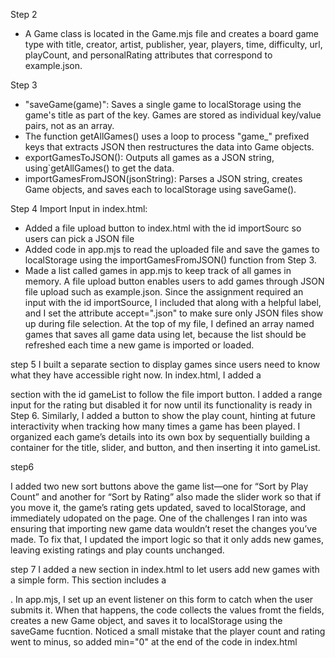 
Step 2
- A Game class is located in the Game.mjs file and creates a board game type with title, creator, artist, publisher, year, players, time, difficulty, url, playCount, and personalRating attributes that correspond to example.json.

Step 3
  - "saveGame(game)": Saves a single game to localStorage using the game's title as part of the key. Games are stored as individual key/value pairs, not as an array.
- The function getAllGames() uses a loop to process "game_" prefixed keys that extracts JSON then restructures the data into Game objects.
- exportGamesToJSON(): Outputs all games as a JSON string, using`getAllGames() to get the data.
- importGamesFromJSON(jsonString): Parses a JSON string, creates Game objects, and saves each to localStorage using saveGame().

Step 4
Import Input in index.html:

- Added a file upload button to index.html with the id importSourc so users can pick a JSON file
- Added code in app.mjs to read the uploaded file and save the games to localStorage using the importGamesFromJSON() function from Step 3.
- Made a list called games in app.mjs to keep track of all games in memory.
A file upload button enables users to add games through JSON file upload such as example.json. Since the assignment required an input with the id importSource, I included that along with a helpful label, and I set the attribute accept=".json" to make sure only JSON files show up during file selection.  At the top of my file, I defined an array named games that saves all game data using let, because the list should be refreshed each time a new game is imported or loaded.

step 5
 I built a separate section to display games since users need to know what they have accessible right now. In index.html, I added a <div> section with the id gameList to follow the file import button. I added a range input for the rating but disabled it for now until its functionality is ready in Step 6. Similarly, I added a button to show the play count, hinting at future interactivity when tracking how many times a game has been played. I organized each game’s details into its own box by sequentially building a container for the title, slider, and button, and then inserting it into gameList.

 step6

I added two new sort buttons above the game list—one for “Sort by Play Count” and another for “Sort by Rating”  also made the slider work so that if you move it, the game’s rating gets updated, saved to localStorage, and immediately udopated on the page. One of the challenges I ran into was ensuring that importing new game data wouldn’t reset the changes you’ve made. To fix that, I updated the import logic so that it only adds new games, leaving existing ratings and play counts unchanged.

step 7
I added a new section in index.html to let users add new games with a simple form. This section includes a <form id="newGameForm">. In app.mjs, I set up an event listener on this form to catch when the user submits it. When that happens, the code collects the values fromt the fields, creates a new Game object, and saves it to localStorage using the saveGame fucntion. Noticed a small mistake that the player count and rating went to minus, so added min="0" at the end of the code in index.html

